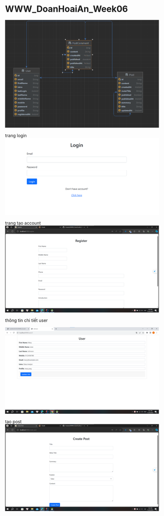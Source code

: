 # WWW_DoanHoaiAn_Week06


![img_5.png](img_5.png)


trang login
![img.png](img.png)

trang tạo account
![img_1.png](img_1.png)

thông tin chi tiết user

![img_7.png](img_7.png)


tạo post
![img_3.png](img_3.png)





